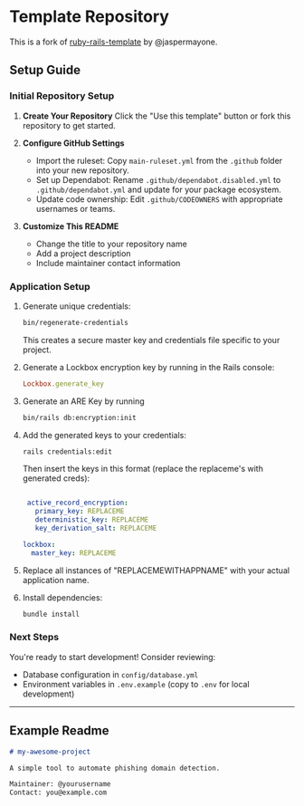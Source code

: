 # Template Repository

This is a fork of [ruby-rails-template](https://github.com/jaspermayone/ruby-rails-template) by @jaspermayone.

## Setup Guide

### Initial Repository Setup

1. **Create Your Repository**
   Click the "Use this template" button or fork this repository to get started.

2. **Configure GitHub Settings**

   - Import the ruleset: Copy `main-ruleset.yml` from the `.github` folder into your new repository.
   - Set up Dependabot: Rename `.github/dependabot.disabled.yml` to `.github/dependabot.yml` and update for your package ecosystem.
   - Update code ownership: Edit `.github/CODEOWNERS` with appropriate usernames or teams.

3. **Customize This README**
   - Change the title to your repository name
   - Add a project description
   - Include maintainer contact information

### Application Setup

1. Generate unique credentials:

   ```bash
   bin/regenerate-credentials
   ```

   This creates a secure master key and credentials file specific to your project.

2. Generate a Lockbox encryption key by running in the Rails console:

   ```ruby
   Lockbox.generate_key
   ```
   
3. Generate an ARE Key by running
    ```bash
    bin/rails db:encryption:init
    ```

4. Add the generated keys to your credentials:

   ```bash
   rails credentials:edit
   ```

   Then insert the keys in this format (replace the replaceme's with generated creds):

   ```yaml

    active_record_encryption:
      primary_key: REPLACEME
      deterministic_key: REPLACEME
      key_derivation_salt: REPLACEME

   lockbox:
     master_key: REPLACEME
   ```

5. Replace all instances of "REPLACEMEWITHAPPNAME" with your actual application name.

6. Install dependencies:

   ```bash
   bundle install
   ```
   
### Next Steps

You're ready to start development! Consider reviewing:

- Database configuration in `config/database.yml`
- Environment variables in `.env.example` (copy to `.env` for local development)

---

## Example Readme

```markdown
# my-awesome-project

A simple tool to automate phishing domain detection.

Maintainer: @yourusername
Contact: you@example.com
```
